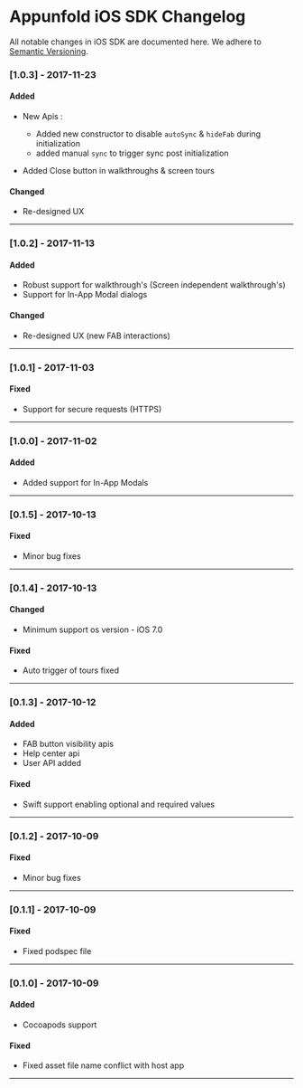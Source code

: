 # Appunfold iOS SDK Changelog

All notable changes in iOS SDK are documented here. We adhere to
[Semantic Versioning](http://semver.org/spec/v2.0.0.html).

### [1.0.3] - 2017-11-23

#### Added

* New Apis :

  * Added new constructor to disable `autoSync` & `hideFab` during initialization
  * added manual `sync` to trigger sync post initialization

* Added Close button in walkthroughs & screen tours

#### Changed

* Re-designed UX

---

### [1.0.2] - 2017-11-13

#### Added

* Robust support for walkthrough's (Screen independent walkthrough's)
* Support for In-App Modal dialogs

#### Changed

* Re-designed UX (new FAB interactions)

---

### [1.0.1] - 2017-11-03

#### Fixed

* Support for secure requests (HTTPS)

---

### [1.0.0] - 2017-11-02

#### Added

* Added support for In-App Modals

---

### [0.1.5] - 2017-10-13

#### Fixed

* Minor bug fixes

---

### [0.1.4] - 2017-10-13

#### Changed

* Minimum support os version - iOS 7.0

#### Fixed

* Auto trigger of tours fixed

---

### [0.1.3] - 2017-10-12

#### Added

* FAB button visibility apis
* Help center api
* User API added

#### Fixed

* Swift support enabling optional and required values

---

### [0.1.2] - 2017-10-09

#### Fixed

* Minor bug fixes

---

### [0.1.1] - 2017-10-09

#### Fixed

* Fixed podspec file

---

### [0.1.0] - 2017-10-09

#### Added

* Cocoapods support

#### Fixed

* Fixed asset file name conflict with host app

---
